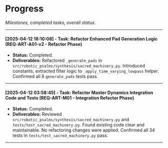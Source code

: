 # Progress

*Milestones, completed tasks, overall status.*

---
#### [2025-04-12 18:10:08] - Task: Refactor Enhanced Pad Generation Logic (REQ-ART-A01-v2 - Refactor Phase)
- **Status:** Completed.
- **Deliverables:** Refactored `_generate_pads` in `src/robotic_psalms/synthesis/sacred_machinery.py`. Introduced constants, extracted filter logic to `_apply_time_varying_lowpass` helper. Confirmed all 8 `generate_pads` tests pass.

---



#### [2025-04-12 03:58:45] - Task: Refactor Master Dynamics Integration Code and Tests (REQ-ART-M01 - Integration Refactor Phase)
- **Status:** Completed.
- **Deliverables:** Reviewed `src/robotic_psalms/synthesis/sacred_machinery.py` and `tests/test_sacred_machinery.py`. Found existing code clear and maintainable. No refactoring changes were applied. Confirmed all 34 tests in `tests/test_sacred_machinery.py` pass.
---